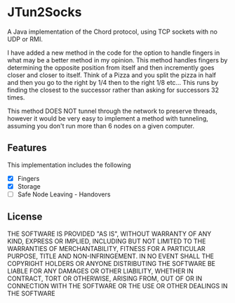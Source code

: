 JTun2Socks
===========
A Java implementation of the Chord protocol, using TCP sockets with no UDP or RMI.

I have added a new method in the code for the option to handle fingers in what may be a better method in my opinion.
This method handles fingers by determining the opposite position from itself and then incremently goes closer and closer to itself.
Think of a Pizza and you split the pizza in half and then you go to the right by 1/4 then to the right 1/8 etc... This runs by finding
the closest to the successor rather than asking for successors 32 times.

This method DOES NOT tunnel through the network to preserve threads, however it would be very easy to implement a method with tunneling, assuming you don't run
more than 6 nodes on a given computer.

Features
-----------
This implementation includes the following

- [x] Fingers
- [x] Storage
- [ ] Safe Node Leaving - Handovers

License
-----------
THE SOFTWARE IS PROVIDED "AS IS", WITHOUT WARRANTY OF ANY KIND, EXPRESS OR IMPLIED, INCLUDING BUT NOT LIMITED TO THE WARRANTIES OF MERCHANTABILITY, FITNESS FOR A PARTICULAR PURPOSE, TITLE AND NON-INFRINGEMENT. IN NO EVENT SHALL THE COPYRIGHT HOLDERS OR ANYONE DISTRIBUTING THE SOFTWARE BE LIABLE FOR ANY DAMAGES OR OTHER LIABILITY, WHETHER IN CONTRACT, TORT OR OTHERWISE, ARISING FROM, OUT OF OR IN CONNECTION WITH THE SOFTWARE OR THE USE OR OTHER DEALINGS IN THE SOFTWARE
